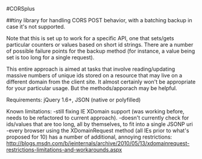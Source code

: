 #CORSplus

##tiny library for handling CORS POST behavior, with a batching backup in case it's not supported.

Note that this is set up to work for a specific API, one that sets/gets particular counters or values based on short id strings.  There are a number of possible failure points for the backup method (for instance, a value being set is too long for a single request).  

This entire approach is aimed at tasks that involve reading/updating massive numbers of unique ids stored on a resource that may live on a different domain from the client site.  It almost certainly won't be appropriate for your particular usage.  But the methods/apporach may be helpful.

Requirements: jQuery 1.6+, JSON (native or polyfilled)

Known limitations: 
	-still fixing IE XDomain support (was working before, needs to be refactored to current approach).
	-doesn't currently check for ids/values that are too long, all by themselves, to fit into a single JSONP uri
	-every browser using the XDomainRequest method (all IEs prior to what's proposed for 10) has a number of additional, annoying restrictions: http://blogs.msdn.com/b/ieinternals/archive/2010/05/13/xdomainrequest-restrictions-limitations-and-workarounds.aspx